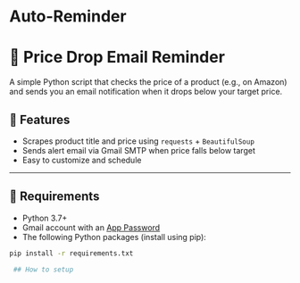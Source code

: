 # Auto-Reminder
# 🔔 Price Drop Email Reminder

A simple Python script that checks the price of a product (e.g., on Amazon) and sends you an email notification when it drops below your target price.

## 📌 Features
- Scrapes product title and price using `requests` + `BeautifulSoup`
- Sends alert email via Gmail SMTP when price falls below target
- Easy to customize and schedule

---

## 🧰 Requirements

- Python 3.7+
- Gmail account with an [App Password](https://support.google.com/accounts/answer/185833)
- The following Python packages (install using pip):

```bash
pip install -r requirements.txt

 ## How to setup
